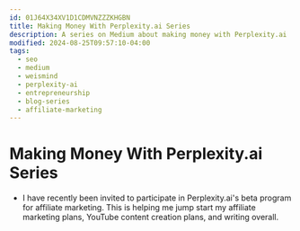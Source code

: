 ```yaml
---
id: 01J64X34XV1D1CDMVNZZZKHGBN
title: Making Money With Perplexity.ai Series
description: A series on Medium about making money with Perplexity.ai
modified: 2024-08-25T09:57:10-04:00
tags:
  - seo
  - medium
  - weismind
  - perplexity-ai
  - entrepreneurship
  - blog-series
  - affiliate-marketing
---
```

# Making Money With Perplexity.ai Series
- I have recently been invited to participate in Perplexity.ai's beta program for affiliate marketing. This is helping me jump start my affiliate marketing plans, YouTube content creation plans, and writing overall.
